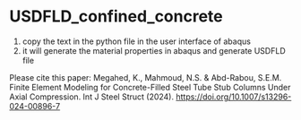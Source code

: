# USDFLD_confined_concrete
1) copy the text in the python file in the user interface of abaqus
2) it will generate the material properties in abaqus and generate USDFLD file

Please cite this paper:
Megahed, K., Mahmoud, N.S. & Abd-Rabou, S.E.M. Finite Element Modeling for Concrete-Filled Steel Tube Stub Columns Under Axial Compression. Int J Steel Struct (2024).
https://doi.org/10.1007/s13296-024-00896-7
